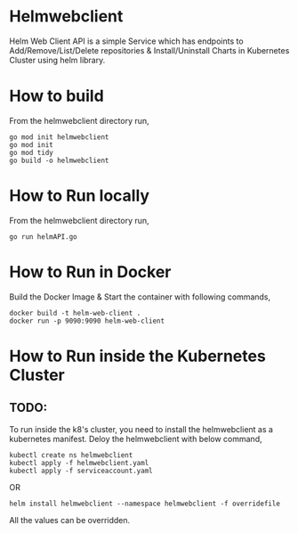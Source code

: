 # Helmwebclient
Helm Web Client API is a simple Service which has endpoints to Add/Remove/List/Delete repositories & Install/Uninstall Charts in Kubernetes Cluster using helm library.

# How to build
From the helmwebclient directory run,
```
go mod init helmwebclient
go mod init
go mod tidy
go build -o helmwebclient
```
# How to Run locally
From the helmwebclient directory run,
```
go run helmAPI.go
```
# How to Run in Docker
Build the Docker Image & Start the container with following commands,
```
docker build -t helm-web-client .
docker run -p 9090:9090 helm-web-client
```
# How to Run inside the Kubernetes Cluster
## TODO:
To run inside the k8's cluster, you need to install the helmwebclient as a kubernetes manifest.
Deloy the helmwebclient with below command,
```
kubectl create ns helmwebclient
kubectl apply -f helmwebclient.yaml
kubectl apply -f serviceaccount.yaml
```
OR
```
helm install helmwebclient --namespace helmwebclient -f overridefile
```
All the values can be overridden.
